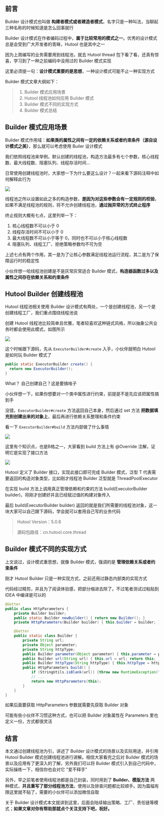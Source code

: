 ## 前言

Builder 设计模式也叫做 **构建者模式或者建造者模式**，名字只是一种叫法，当聊起三种名称的时候知道是怎么回事就行

Builder 设计模式在作者编码过程中，**属于比较常用的模式之一**。优秀的设计模式总是会受到广大开发者的青睐，Hutool 也是其中之一

因为上周编写的业务需要用到线程池，就去 Hutool thread 包下看了看，还真有惊喜，学习到了一种之前编码中没用过的 Builder 模式实现

这里必须提一句：**设计模式重要的是思想**，一种设计模式可能不止一种实现方式

Builder 模式文章大纲如下：

> 1. Builder 模式应用场景
> 2. Hutool 线程池如何应用 Builder 模式
> 3. Builder 模式不同的实现方式
> 4. Builder 模式总结





## Builder 模式应用场景

Builder 模式作用域：**如果类的属性之间有一定的依赖关系或者约束条件（源自设计模式之美）**，那么就可以考虑使用 Builer 设计模式

我们依照线程池来举例，默认创建的线程池，构造方法最多有七个参数，核心线程数、最大线程数、阻塞队列、线程存活时间...

日常使用创建线程池时，大家想一下为什么要这么设计？一起来看下源码注释中如何解释此行为

<img src="https://images-machen.oss-cn-beijing.aliyuncs.com/image-20210206115411020.png" referrerPolicy="no-referrer"/>



线程池之所以设置如此之多的构造参数，**是因为对这些参数会有一定规则的校验**，如果不满足线程池的规则，将不允许创建线程池，**通过抛异常的方式终止程序**



终止规则大概有七点，这里列举一下：

1. 核心线程数不可以小于 0
2. 线程存活时间不可以小于 0 
3. 最大线程数不可以小于等于 0，同时也不可以小于核心线程数
4. 阻塞队列、线程工厂、拒绝策略参数均不可为空

上述七点有两个作用，其一是为了让核心参数满足线程池运行流程，其二是为了保障运行时的稳定性



小伙伴想一哈线程池创建是不是灰常灰常适合 Builder 模式，**构造器函数过多以及属性之间存在依赖关系和约束条件**

## Hutool Builder 创建线程池

Hutool 线程池相关使用 Builder 设计模式有两处，一个是创建线程池，另一个是创建线程工厂，我们重点围绕线程池说

创建 Hutool 线程池比较简单且优雅，笔者较喜欢这种链式风格，所以抽象公共业务时都会使用此模式，如图所示

<img src="https://images-machen.oss-cn-beijing.aliyuncs.com/image-20210206115740217.png" referrerPolicy="no-referrer"/>

这个时候跟下源码，先从 `ExecutorBuilder#create` 入手，小伙伴就明白 Hutool 是如何玩 Builder 模式了

```java
public static ExecutorBuilder create() {
  return new ExecutorBuilder();
}
```

What？ 自己创建自己？这是要搞啥子

小伙伴想一下，如果你想要对一个类中属性进行约束，前提是不是先应该把属性搞到手

没错，`ExecutorBuilder#create` 方法返回自己本身，然后通过 set 方法 **把数据填充到创建出来的对象上**，最后再进行依赖关系整理和条件约束

看一下 `ExecutorBuilder#build` 方法内部做了什么事情

<img src="https://images-machen.oss-cn-beijing.aliyuncs.com/image-20210206121519267.png" referrerPolicy="no-referrer"/>

这里有个知识点，也是B格之一，大家看到 build 方法上有 @Override 注解，证明它是实现了接口方法

<img src="https://images-machen.oss-cn-beijing.aliyuncs.com/image-20210206121721509.png" referrerPolicy="no-referrer"/>

Hutool 定义了 Builder 接口，实现此接口即可完成 Builder 模式，泛型 T 代表需要返回的构造对象类型，比如刚才线程池 Builder 泛型就是 ThreadPoolExecutor

在实现 build 方法上调用真正管理依赖和约束的方法 build(ExecutorBuilder builder)，将刚才创建好并且已经赋过值的构建对象传入

最后 build(ExecutorBuilder builder) 返回的就是我们所需要的线程池对象，这一块大家可以自己跟下源码，学会就可以套用自己写的业务代码

> Hutool Version：5.0.6
>
> 源码包路径：cn.hutool.core.thread


## Builder 模式不同的实现方式

上文说过，设计模式重思想，就像 Builder 模式，强调的是 **管理依赖关系或者约束条件**

刚才 Hutool Builder 只是一种实现方式，之前还用过静态内部类的实现方式

代码经过精剪，并且为了阅读体验感，把部分缩进去除了。不过笔者测试过粘贴到 IDEA 中编译是可以的

```java
@Getter
public class HttpParameters {
    private Builder builder;
    public static Builder newBuilder() { return new Builder(); }
    private HttpParameters(Builder builder) { this.builder = builder; }

    @Getter
    public static class Builder {
        private String url;
        private Object parameter;
        private String httpType;
        public Builder parameter(Object parameter) { this.parameter = parameter; return this;}
        public Builder url(String url) { this.url = url; return this; }
        public Builder httpType(String httpType) { this.httpType = httpType; return this; }
        public HttpParameters build() {
            if (StringUtils.isBlank(url)) {throw new RuntimeException("URL不允许为空 "); }
            // ...
            return new HttpParameters(this);
        }
    }
}
```

如果后面要获取 HttpParameters 参数就需要先获取 Builder 对象

可能有些小伙伴不习惯这种方式，也可以把 Builder 对象属性在 Parameters 里也定义一份，方式都很灵活

## 结言

本文通过创建线程池为引，讲述了 Builder 设计模式的场景以及实际用途，并引用 Hutool Builder 模式创建线程池进行讲解。相信大家看完之后对 Builder 模式的场景以及应用有了更深入的了解，另外我们可以将 Builder 模式引入到自己代码中，实际操练一下，相信你也会对它 "爱不释手"

另外，早之前笔者使用线程池都是自己封装，同时用到了 **Builder、模版方法** 两种模式，**并且重写了部分线程池方法**，使用以及排查问题都比较顺手。因为篇幅有限这里就不贴了，需要的小伙伴可以添加微信自取

关于 Builder 设计模式本文就讲到这里，后面会陆续输出策略、工厂、责任链等模式；**如果文章对你有帮助那就点个关注支持下吧，祝好。**
